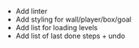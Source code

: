 - Add linter
- Add styling for wall/player/box/goal
- Add list for loading levels
- Add list of last done steps + undo
